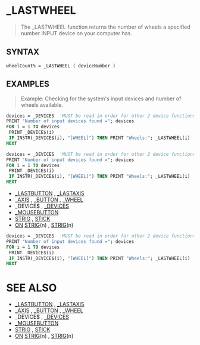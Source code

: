 # _LASTWHEEL
> The _LASTWHEEL function returns the number of wheels a specified number INPUT device on your computer has.

## SYNTAX
`wheelCount% = _LASTWHEEL ( deviceNumber )`

## EXAMPLES
> Example: Checking for the system's input devices and number of wheels available.

```vb
devices = _DEVICES  'MUST be read in order for other 2 device functions to work!
PRINT "Number of input devices found ="; devices
FOR i = 1 TO devices
 PRINT _DEVICE$(i)
 IF INSTR(_DEVICE$(i), "[WHEEL]") THEN PRINT "Wheels:"; _LASTWHEEL(i)
NEXT
```


```vb
devices = _DEVICES  'MUST be read in order for other 2 device functions to work!
PRINT "Number of input devices found ="; devices
FOR i = 1 TO devices
 PRINT _DEVICE$(i)
 IF INSTR(_DEVICE$(i), "[WHEEL]") THEN PRINT "Wheels:"; _LASTWHEEL(i)
NEXT
```

* [_LASTBUTTON](_LASTBUTTON.md) , [_LASTAXIS](_LASTAXIS.md)
* [_AXIS](_AXIS.md) , [_BUTTON](_BUTTON.md) , [_WHEEL](_WHEEL.md)
* _DEVICE$ , [_DEVICES](_DEVICES.md)
* [_MOUSEBUTTON](_MOUSEBUTTON.md)
* [STRIG](STRIG.md) , [STICK](STICK.md)
* [ON](ON.md) [STRIG](STRIG.md)(n) , [STRIG](STRIG.md)(n)

```vb
devices = _DEVICES  'MUST be read in order for other 2 device functions to work!
PRINT "Number of input devices found ="; devices
FOR i = 1 TO devices
 PRINT _DEVICE$(i)
 IF INSTR(_DEVICE$(i), "[WHEEL]") THEN PRINT "Wheels:"; _LASTWHEEL(i)
NEXT
```



# SEE ALSO
* [_LASTBUTTON](_LASTBUTTON.md) , [_LASTAXIS](_LASTAXIS.md)
* [_AXIS](_AXIS.md) , [_BUTTON](_BUTTON.md) , [_WHEEL](_WHEEL.md)
* _DEVICE$ , [_DEVICES](_DEVICES.md)
* [_MOUSEBUTTON](_MOUSEBUTTON.md)
* [STRIG](STRIG.md) , [STICK](STICK.md)
* [ON](ON.md) [STRIG](STRIG.md)(n) , [STRIG](STRIG.md)(n)

